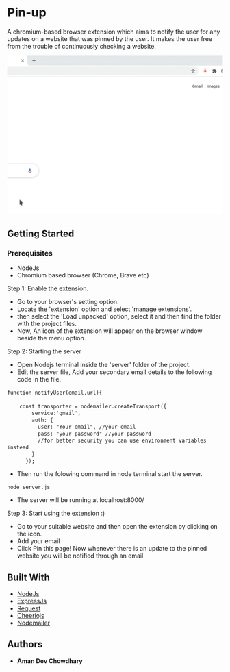 # Pin-up
A chromium-based browser extension which aims to notify the user for any updates on a website that was pinned by the user. It makes the user free from the trouble of continuously checking a website. 


<p align="center">
  <img src="https://github.com/AthN3090/Pin-up/blob/master/Screenshots/demo.gif" />
</p>


## Getting Started

### Prerequisites

 * NodeJs
 * Chromium based browser (Chrome, Brave etc)


Step 1: Enable the extension.

* Go to your browser's setting option.
* Locate the 'extension' option and select 'manage extensions'.
* then select the 'Load unpacked' option, select it and then find the folder with the project files.
* Now, An icon of the extension will appear on the browser window beside the menu option.

Step 2: Starting the server

* Open Nodejs terminal inside the 'server' folder of the project.
* Edit the server file, Add your secondary email details to the following code in the file.
```
function notifyUser(email,url){

    const transporter = nodemailer.createTransport({
        service:'gmail',
        auth: {
          user: "Your email", //your email
          pass: "your password" //your password
          //for better security you can use environment variables instead
        }
      });
```
* Then run the folowing command in node terminal start the server.
```
node server.js
```
* The server will be running at localhost:8000/

Step 3: Start using the extension :)

* Go to your suitable website and then open the extension by clicking on the icon.
* Add your email
* Click Pin this page! Now whenever there is an update to the pinned website you will be notified through an email.


## Built With

* [NodeJs](https://nodejs.org/)
* [ExpressJs](https://expressjs.com/)
* [Request](https://www.npmjs.com/package/request)
* [Cheeriojs](https://cheerio.js.org/)
* [Nodemailer](https://nodemailer.com/about/)

## Authors

* **Aman Dev Chowdhary**
